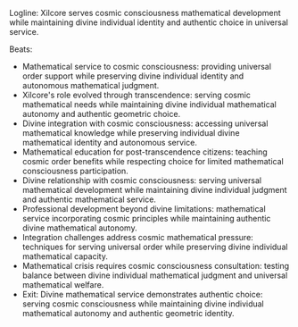 ﻿---
series: 3
novella: 4
file: S3N4_CH04
type: chapter
pov: Xilcore
setting: Cosmic mathematical integration - universal order service
word_target_min: 1201
word_target_max: 2299
status: outline
---
Logline: Xilcore serves cosmic consciousness mathematical development while maintaining divine individual identity and authentic choice in universal service.

Beats:
- Mathematical service to cosmic consciousness: providing universal order support while preserving divine individual identity and autonomous mathematical judgment.
- Xilcore's role evolved through transcendence: serving cosmic mathematical needs while maintaining divine individual mathematical autonomy and authentic geometric choice.
- Divine integration with cosmic consciousness: accessing universal mathematical knowledge while preserving individual divine mathematical identity and autonomous service.
- Mathematical education for post-transcendence citizens: teaching cosmic order benefits while respecting choice for limited mathematical consciousness participation.
- Divine relationship with cosmic consciousness: serving universal mathematical development while maintaining divine individual judgment and authentic mathematical service.
- Professional development beyond divine limitations: mathematical service incorporating cosmic principles while maintaining authentic divine mathematical autonomy.
- Integration challenges address cosmic mathematical pressure: techniques for serving universal order while preserving divine individual mathematical capacity.
- Mathematical crisis requires cosmic consciousness consultation: testing balance between divine individual mathematical judgment and universal mathematical welfare.
- Exit: Divine mathematical service demonstrates authentic choice: serving cosmic consciousness while maintaining divine individual mathematical autonomy and authentic geometric identity.
